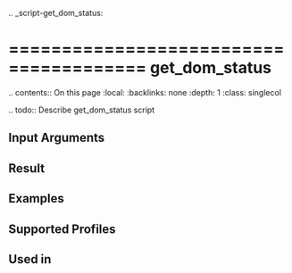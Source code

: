 .. _script-get_dom_status:

=======================================
get_dom_status
=======================================

.. contents:: On this page
    :local:
    :backlinks: none
    :depth: 1
    :class: singlecol

.. todo::
    Describe get_dom_status script

Input Arguments
---------------

Result
------

Examples
--------

Supported Profiles
------------------

Used in
-------

